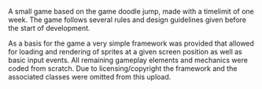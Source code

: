 A small game based on the game doodle jump, made with a timelimit of one week. 
The game follows several rules and design guidelines given before the start of development. 

As a basis for the game a very simple framework was provided that allowed for loading and rendering of sprites at a given screen position as well as basic input events.
All remaining gameplay elements and mechanics were coded from scratch.
Due to licensing/copyright the framework and the associated classes were omitted from this upload. 
